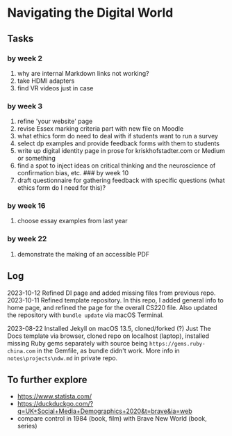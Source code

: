 # Navigating the Digital World
## Tasks
### by week 2
1. why are internal Markdown links not working?
2. take HDMI adapters
3. find VR videos just in case
### by week 3
1. refine 'your website' page
2. revise Essex marking criteria part with new file on Moodle
3. what ethics form do need to deal with if students want to run a survey
4. select dp examples and provide feedback forms with them to students
5. write up digital identity page in prose for kriskhofstadter.com or Medium or something
6. find a spot to inject ideas on critical thinking and the neuroscience of confirmation bias, etc. 
### by week 10
1. draft questionnaire for gathering feedback with specific questions (what ethics form do I need for this)?
### by week 16
1. choose essay examples from last year
### by week 22
1. demonstrate the making of an accessible PDF

## Log
2023-10-12 Refined DI page and added missing files from previous repo. 
2023-10-11 Refined template repository. In this repo, I added general info to home page, and refined the page for the overall CS220 file. Also updated the repository with `bundle update` via macOS Terminal.

2023-08-22 Installed Jekyll on macOS 13.5, cloned/forked (?) Just The Docs template via browser, cloned repo on localhost (laptop), installed missing Ruby gems separately with source being `https://gems.ruby-china.com` in the Gemfile, as bundle didn't work. More info in `notes\projects\ndw.md` in private repo. 

## To further explore
- https://www.statista.com/
- https://duckduckgo.com/?q=UK+Social+Media+Demographics+2020&t=brave&ia=web
- compare control in 1984 (book, film) with Brave New World (book, series)